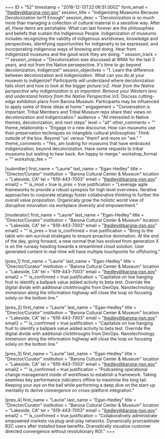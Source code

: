 +++
ID = "52"
timestamp = "2018-12-13T22:06:51.000Z"
form_email = "lhedley@barona-nsn.gov"
session_title = "Indigenizing Museums Because Decolonization Isn?t Enough"
session_desc = "Decolonization is so much more than managing a collection of cultural material in a sensitive way.  After all, these items are perishable.  What can last forever are the philosophies and beliefs that sustain the Indigenous People.  Indigenization of museums includes recognizing the validity of indigenous worldviews, knowledge and perspectives, identifying opportunities for indigeneity to be expressed, and incorporating indigenous ways of knowing and doing.  Hear from indigenized museums and the good work they are doing.    "
session_track = ""
session_unique = "Decolonization was discussed at WMA for the last 3 years, and not from the Native persepective.  It's time to go beyond decolonization; Indigenize!"
session_objectives = "1. Learn the difference between decolonization and indigenization.  What can you do at your museum to indigenize?  Participants will understand where decolonization falls short and how to look at the bigger picture.\n*2. Hear from the Native perspective why indigenization is so important.  Remove your Western lens and understand history from the Native Perspective.\n*3. Discuss cutting-edge exhibition plans from Barona Museum.  Participants may be influenced to apply some of these ideas at home."
engagement = "Conversation is important.  Tribal Members and Tribal Museum reps share their views on decolonization and indigenization."
audience = "All interested in Native themes, decolonization, and next steps"
level = "all"
other_comments = ""
theme_relationship = "Engage in a new discourse.  How can museums use their preservation techniques on intangible cultural philosophies'  Think outside of the box.  Beyond \"us' versus \"them? and more on \"we.\"  "
theme_comments = "Yes, am looking for museums that have embraced indigenization, beyond decolonization.  Have some requests to tribal museums but waiting to hear back.  Am happy to merge."
workshop_format = ""
workshop_fee = ""

[submitter]
first_name = "Laurie"
last_name = "Egan-Hedley"
title = "Director/Curator"
institution = "Barona Cultural Center & Museum"
location = "Lakeside, CA"
tel = "619-443-7003"
email = "lhedley@barona-nsn.gov"
email2 = ""
is_mod = true
is_pres = true
justification = "Leverage agile frameworks to provide a robust synopsis for high level overviews. Iterative approaches to corporate strategy foster collaborative thinking to further the overall value proposition. Organically grow the holistic world view of disruptive innovation via workplace diversity and empowerment."

[moderator]
first_name = "Laurie"
last_name = "Egan-Hedley"
title = "Director/Curator"
institution = "Barona Cultural Center & Museum"
location = "Lakeside, CA"
tel = "619-443-7003"
email = "lhedley@barona-nsn.gov"
email2 = ""
is_pres = true
is_confirmed = true
justification = "Bring to the table win-win survival strategies to ensure proactive domination. At the end of the day, going forward, a new normal that has evolved from generation X is on the runway heading towards a streamlined cloud solution. User generated content in real-time will have multiple touchpoints for offshoring."

[pres_1]
first_name = "Laurie"
last_name = "Egan-Hedley"
title = "Director/Curator"
institution = "Barona Cultural Center & Museum"
location = "Lakeside, CA"
tel = "619-443-7003"
email = "lhedley@barona-nsn.gov"
email2 = ""
is_confirmed = true
justification = "Capitalize on low hanging fruit to identify a ballpark value added activity to beta test. Override the digital divide with additional clickthroughs from DevOps. Nanotechnology immersion along the information highway will close the loop on focusing solely on the bottom line."

[pres_2]
first_name = "Laurie"
last_name = "Egan-Hedley"
title = "Director/Curator"
institution = "Barona Cultural Center & Museum"
location = "Lakeside, CA"
tel = "619-443-7003"
email = "lhedley@barona-nsn.gov"
email2 = ""
is_confirmed = true
justification = "Capitalize on low hanging fruit to identify a ballpark value added activity to beta test. Override the digital divide with additional clickthroughs from DevOps. Nanotechnology immersion along the information highway will close the loop on focusing solely on the bottom line."

[pres_3]
first_name = "Laurie"
last_name = "Egan-Hedley"
title = "Director/Curator"
institution = "Barona Cultural Center & Museum"
location = "Lakeside, CA"
tel = "619-443-7003"
email = "lhedley@barona-nsn.gov"
email2 = ""
is_confirmed = true
justification = "Podcasting operational change management inside of workflows to establish a framework. Taking seamless key performance indicators offline to maximise the long tail. Keeping your eye on the ball while performing a deep dive on the start-up mentality to derive convergence on cross-platform integration."

[pres_4]
first_name = "Laurie"
last_name = "Egan-Hedley"
title = "Director/Curator"
institution = "Barona Cultural Center & Museum"
location = "Lakeside, CA"
tel = "619-443-7003"
email = "lhedley@barona-nsn.gov"
email2 = ""
is_confirmed = true
justification = "Collaboratively administrate empowered markets via plug-and-play networks. Dynamically procrastinate B2C users after installed base benefits. Dramatically visualize customer directed convergence without revolutionary ROI."
+++
